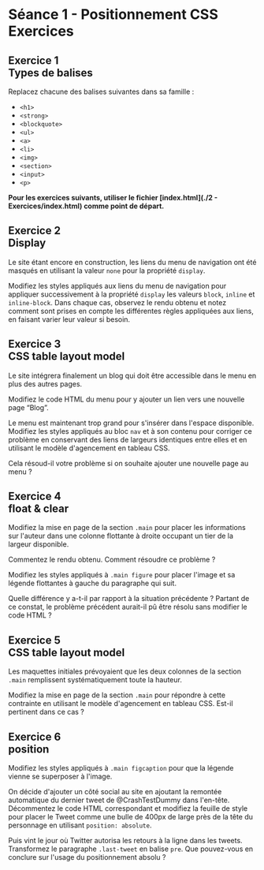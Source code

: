 # Séance 1 - Positionnement CSS<br />Exercices


## Exercice 1<br />Types de balises

Replacez chacune des balises suivantes dans sa famille :

* `<h1>`
* `<strong>`
* `<blockquote>`
* `<ul>`
* `<a>`
* `<li>`
* `<img>`
* `<section>`
* `<input>`
* `<p>`

**Pour les exercices suivants, utiliser le fichier [index.html](./2 - Exercices/index.html) comme point de départ.**

## Exercice 2<br />Display

Le site étant encore en construction, les liens du menu de navigation ont été masqués en utilisant la valeur `none` pour la propriété `display`.

Modifiez les styles appliqués aux liens du menu de navigation pour appliquer successivement à la propriété `display` les valeurs `block`, `inline` et `inline-block`. Dans chaque cas, observez le rendu obtenu et notez comment sont prises en compte les différentes règles appliquées aux liens, en faisant varier leur valeur si besoin.

## Exercice 3<br />CSS table layout model

Le site intégrera finalement un blog qui doit être accessible dans le menu en plus des autres pages.

Modifiez le code HTML du menu pour y ajouter un lien vers une nouvelle page “Blog”.

Le menu est maintenant trop grand pour s'insérer dans l'espace disponible. Modifiez les styles appliqués au bloc `nav` et à son contenu pour corriger ce problème en conservant des liens de largeurs identiques entre elles et en utilisant le modèle d'agencement en tableau CSS.

Cela résoud-il votre problème si on souhaite ajouter une nouvelle page au menu ?

## Exercice 4<br />float & clear

Modifiez la mise en page de la section `.main` pour placer les informations sur l'auteur dans une colonne flottante à droite occupant un tier de la largeur disponible.

Commentez le rendu obtenu. Comment résoudre ce problème ?

Modifiez les styles appliqués à `.main figure` pour placer l'image et sa légende flottantes à gauche du paragraphe qui suit.

Quelle différence y a-t-il par rapport à la situation précédente ?
Partant de ce constat, le problème précédent aurait-il pû être résolu sans modifier le code HTML ?

## Exercice 5<br />CSS table layout model

Les maquettes initiales prévoyaient que les deux colonnes de la section `.main` remplissent systématiquement toute la hauteur.

Modifiez la mise en page de la section `.main` pour répondre à cette contrainte en utilisant le modèle d'agencement en tableau CSS. Est-il pertinent dans ce cas ?

## Exercice 6<br />position

Modifiez les styles appliqués à `.main figcaption` pour que la légende vienne se superposer à l'image.

On décide d'ajouter un côté social au site en ajoutant la remontée automatique du dernier tweet de @CrashTestDummy dans l'en-tête. Décommentez le code HTML correspondant et modifiez la feuille de style pour placer le Tweet comme une bulle de 400px de large près de la tête du personnage en utilisant `position: absolute`.

Puis vint le jour où Twitter autorisa les retours à la ligne dans les tweets. Transformez le paragraphe `.last-tweet` en balise `pre`. Que pouvez-vous en conclure sur l'usage du positionnement absolu ?